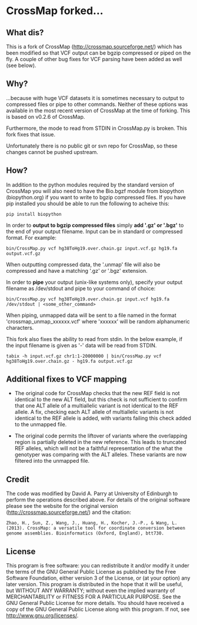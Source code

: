 # CrossMap forked...

## What dis?

This is a fork of CrossMap (http://crossmap.sourceforge.net/) which has been modified so that VCF output can be bgzip compressed or piped on the fly. A couple of other bug fixes for VCF parsing have been added as well (see below).

## Why?

...because with huge VCF datasets it is sometimes necessary to output to compressed files or pipe to other commands. Neither of these options was available in the most recent version of CrossMap at the time of forking. This is based on v0.2.6 of CrossMap.

Furthermore, the mode to read from STDIN in CrossMap.py is broken. This fork fixes that issue.

Unfortunately there is no public git or svn repo for CrossMap, so these changes cannot be pushed upstream.

## How?

In addition to the python modules required by the standard version of CrossMap you will also need to have the Bio.bgzf module from biopython (biopython.org) if you want to write to bgzip compressed files. If you have pip installed you should be able to run the following to acheive this:

    pip install biopython

In order to **output to bgzip compressed files** simply **add '.gz' or '.bgz'** to the end of your output filename. Input can be in standard or compressed format. For example:

    bin/CrossMap.py vcf hg38ToHg19.over.chain.gz input.vcf.gz hg19.fa output.vcf.gz

When outputting compressed data, the '.unmap' file will also be compressed and have a matching '.gz' or '.bgz' extension.

In order to **pipe** your output (unix-like systems only), specify your output filename as /dev/stdout and pipe to your command of choice:

    bin/CrossMap.py vcf hg38ToHg19.over.chain.gz input.vcf hg19.fa /dev/stdout | <some_other_command>

When piping, unmapped data will be sent to a file named in the format 'crossmap_unmap_xxxxxx.vcf' where 'xxxxxx' will be random alphanumeric characters. 

This fork also fixes the ability to read from stdin. In the below example, if the input filename is given as '-' data will be read from STDIN.

    tabix -h input.vcf.gz chr1:1-20000000 | bin/CrossMap.py vcf hg38ToHg19.over.chain.gz - hg19.fa output.vcf.gz

## Additional fixes to VCF mapping

- The original code for CrossMap checks that the new REF field is not identical to the new ALT field, but this check is not sufficient to confirm that one ALT allele of a multiallelic variant is not identical to the REF allele. A fix, checking each ALT allele of multiallelic variants is not identical to the REF allele is added, with variants failing this check added to the unmapped file.

- The original code permits the liftover of variants where the overlapping region is partially deleted in the new reference. This leads to truncated REF alleles, which will not be a faithful representation of the what the genotyper was comparing with the ALT alleles. These variants are now filtered into the unmapped file.

## Credit

The code was modified by David A. Parry at University of Edinburgh to perform the operations described above. For details of the original software please see the website for the original version (http://crossmap.sourceforge.net/) and the citation:

    Zhao, H., Sun, Z., Wang, J., Huang, H., Kocher, J.-P., & Wang, L. (2013). CrossMap: a versatile tool for coordinate conversion between genome assemblies. Bioinformatics (Oxford, England), btt730.

## License

This program is free software: you can redistribute it and/or modify it under the terms of the GNU General Public License as published by the Free Software Foundation, either version 3 of the License, or (at your option) any later version. This program is distributed in the hope that it will be useful, but WITHOUT ANY WARRANTY; without even the implied warranty of MERCHANTABILITY or FITNESS FOR A PARTICULAR PURPOSE. See the GNU General Public License for more details. You should have received a copy of the GNU General Public License along with this program. If not, see <http://www.gnu.org/licenses/>.

